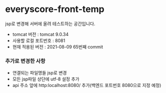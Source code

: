 # everyscore-front-temp
jsp로 변경해 서버에 올려 테스트하는 공간입니다.

- tomcat 버전 : tomcat 9.0.34
- 사용할 로컬 포트번호 : 8081
- 현재 적용된 버전 : 2021-08-09 65번째 commit   

### 추가로 변경한 사항

- 연결되는 파일명들 jsp로 변경
- 모든 jsp파일 상단에 utf-8 설정 추가
- api 주소 앞에 http:localhost:8080/  추가(백엔드 포트번호 8080으로 지정 예정)
